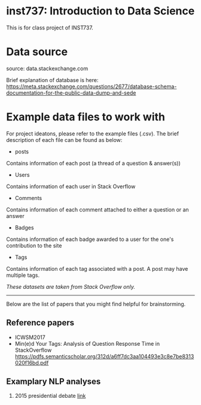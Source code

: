 # inst737: Introduction to Data Science

This is for class project of INST737.

# Data source

source: data.stackexchange.com
 
Brief explanation of database is here: https://meta.stackexchange.com/questions/2677/database-schema-documentation-for-the-public-data-dump-and-sede


# Example data files to work with

For project ideatons, please refer to the example files (.csv). The brief description of each file can be found as below:

* posts

Contains information of each post (a thread of a question & answer(s))

* Users

Contains information of each user in Stack Overflow

* Comments

Contains information of each comment attached to either a question or an answer

* Badges

Contains information of each badge awarded to a user for the one's contribution to the site

* Tags

Contains information of each tag associated with a post. A post may have multiple tags. 


*These datasets are taken from Stack Overflow only.*


---

Below are the list of papers that you might find helpful for brainstorming. 

## Reference papers

* ICWSM2017
* Min(e)d Your Tags: Analysis of Question Response Time in StackOverflow
https://pdfs.semanticscholar.org/312d/a6ff7dc3aa104493e3c8e7be8313020f16bd.pdf

## Examplary NLP analyses

1. 2015 presidential debate [link](https://alexperrier.github.io/jekyll/update/2015/11/12/nlp-analysis-presidential-debates.html)


